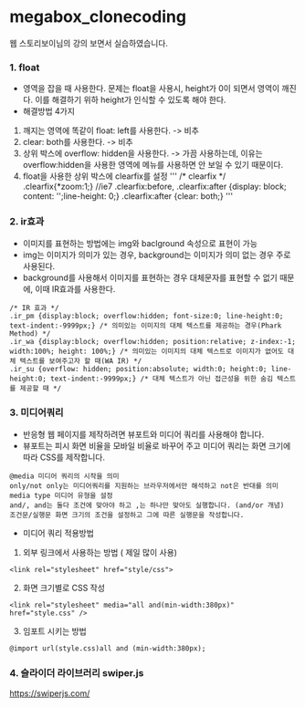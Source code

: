 # megabox_clonecoding
웹 스토리보이님의 강의 보면서 실습하였습니다.

### 1. float
- 영역을 잡을 때 사용한다. 문제는 float을 사용시, height가 0이 되면서 영역이 깨진다. 이를 해결하기 위하 height가 인식할 수 있도록 해야 한다. 
- 해결방법 4가지
1) 깨지는 영역에 똑같이 float: left를 사용한다. -> 비추 
2) clear: both를 사용한다. -> 비추
3) 상위 박스에 overflow: hidden을 사용한다. -> 가끔 사용하는데, 이유는 overflow:hidden을 사용한 영역에 메뉴를 사용하면 안 보일 수 있기 때문이다. 
4) float을 사용한 상위 박스에 clearfix를 설정
'''
/* clearfix */
.clearfix{*zoom:1;} //ie7 
.clearfix:before, .clearfix:after {display: block; content: '';line-height: 0;}
.clearfix:after {clear: both;}
'''

### 2. ir효과
- 이미지를 표현하는 방법에는 img와 baclground 속성으로 표현이 가능
- img는 이미지가 의미가 있는 경우, background는 이미지가 의미 없는 경우 주로 사용된다. 
- background를 사용해서 이미지를 표현하는 경우 대체문자를 표현할 수 없기 때문에, 이때 IR효과를 사용한다. 
```
/* IR 효과 */
.ir_pm {display:block; overflow:hidden; font-size:0; line-height:0; text-indent:-9999px;} /* 의미있는 이미지의 대체 텍스트를 제공하는 경우(Phark Method) */
.ir_wa {display:block; overflow:hidden; position:relative; z-index:-1; width:100%; height: 100%;} /* 의미있는 이미지의 대체 텍스트로 이미지가 없어도 대체 텍스트를 보여주고자 할 때(WA IR) */
.ir_su {overflow: hidden; position:absolute; width:0; height:0; line-height:0; text-indent:-9999px;} /* 대체 텍스트가 아닌 접근성을 위한 숨김 텍스트를 제공할 때 */
```

### 3. 미디어쿼리 
- 반응형 웹 페이지를 제작하려면 뷰포트와 미디어 쿼리를 사용해야 합니다. 
- 뷰포트는 피시 화면 비율을 모바일 비율로 바꾸어 주고 미디어 쿼리는 화면 크기에 따라 CSS를 제작합니다. 
```
@media 미디어 쿼리의 시작을 의미
only/not only는 미디어쿼리를 지원하는 브라우저에서만 해석하고 not은 반대를 의미
media type 미디어 유형을 설정
and/, and는 둘다 조건에 맞아야 하고 ,는 하나만 맞아도 실행합니다. (and/or 개념)
조건문/실행문 화면 크기의 조건을 설정하고 그에 따른 실행문을 작성합니다.
```
- 미디어 쿼리 적용방법
1. 외부 링크에서 사용하는 방법 ( 제일 많이 사용)
```
<link rel="stylesheet" href="style/css">
```
2. 화면 크기별로 CSS 작성
```
<link rel="stylesheet" media="all and(min-width:380px)" href="style.css" />
```
3. 임포트 시키는 방법
```
@import url(style.css)all and (min-width:380px);
```
### 4. 슬라이더 라이브러리 swiper.js
https://swiperjs.com/
